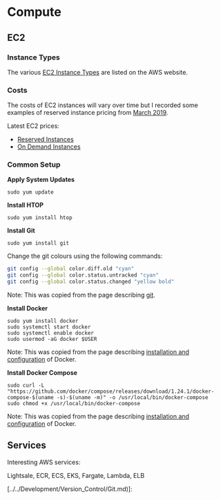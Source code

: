# Compute

## EC2

### Instance Types

The various [EC2 Instance Types](https://aws.amazon.com/ec2/instance-types/) are listed on the AWS website.



### Costs

The costs of EC2 instances will vary over time but I recorded some examples of reserved instance pricing from [March 2019](Compute_Costs.md).

Latest EC2 prices:

- [Reserved Instances](https://aws.amazon.com/ec2/pricing/reserved-instances/pricing/)
- [On Demand Instances](https://aws.amazon.com/ec2/pricing/on-demand/)



### Common Setup

**Apply System Updates**

```
sudo yum update
```

**Install HTOP**

```
sudo yum install htop
```

**Install Git**

```
sudo yum install git
```

Change the git colours using the following commands:

```sh
git config --global color.diff.old "cyan"
git config --global color.status.untracked "cyan"
git config --global color.status.changed "yellow bold"
```

Note: This was copied from the page describing [git](../../Development/Version_Control/Git.md).

**Install Docker**

```
sudo yum install docker
sudo systemctl start docker
sudo systemctl enable docker
sudo usermod -aG docker $USER
```

Note: This was copied from the page describing [installation and configuration](../../Environments/Containers/Docker/Installation.md) of Docker.

**Install Docker Compose**

```
sudo curl -L "https://github.com/docker/compose/releases/download/1.24.1/docker-compose-$(uname -s)-$(uname -m)" -o /usr/local/bin/docker-compose
sudo chmod +x /usr/local/bin/docker-compose
```

Note: This was copied from the page describing [installation and configuration](../../Environments/Containers/Docker/Installation.md) of Docker.




## Services

Interesting AWS services:

Lightsale, ECR, ECS, EKS, Fargate, Lambda, ELB

[../../Development/Version_Control/Git.md)]: 